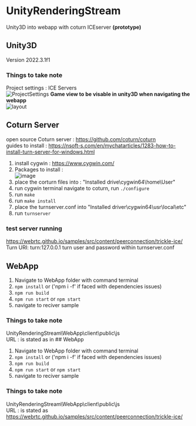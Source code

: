 # UnityRenderingStream
Unity3D into webapp with coturn ICEserver
<B>(prototype)</B>
## Unity3D
Version 2022.3.1f1
### Things to take note
Project settings : ICE Servers </br>
![ProjectSettings](https://github.com/docchopper221/UnityRenderingStream/assets/13588442/318247c3-314c-4fe4-990d-c57f7f2ea3b9)
<B> Game view to be visable in unity3D when navigating the webapp </B> </BR>
![layout](https://github.com/docchopper221/UnityRenderingStream/assets/13588442/38b7deea-0e56-4211-b4dd-70e212653421)

## Coturn Server
open source Coturn server : https://github.com/coturn/coturn </BR>
guides to install : https://nsoft-s.com/en/mychatarticles/1283-how-to-install-turn-server-for-windows.html </BR>
1. install cygwin : https://www.cygwin.com/
2. Packages to install : </BR>![image](https://github.com/docchopper221/UnityRenderingStream/assets/13588442/40c5597f-9916-4605-a49d-e582545b93ee)
3. place the corturn files into : "Installed drive\cygwin64\home\User"
4. run cygwin terminal navigate to coturn, run `./configure`
5. run `make`
6. run `make install`
7. place the turnserver.conf into "Installed driver\cygwin64\usr\local\etc"
8. run `turnserver`
### test server running
https://webrtc.github.io/samples/src/content/peerconnection/trickle-ice/ </BR>
Turn URI: turn:127.0.0.1
turn user and password within turnserver.conf

## WebApp
1. Navigate to WebApp folder with command terminal
2. `npm install` or ('npm i -f' if faced with dependencies issues)
3. `npm run build`
4. `npm run start` or `npm start`
5. navigate to reciver sample
### Things to take note
UnityRenderingStream\WebApp\client\public\js </BR>
URL : is stated as in ## WebApp
1. Navigate to WebApp folder with command terminal
2. `npm install` or ('npm i -f' if faced with dependencies issues)
3. `npm run build`
4. `npm run start` or `npm start`
5. navigate to reciver sample
### Things to take note
UnityRenderingStream\WebApp\client\public\js </BR>
URL : is stated as https://webrtc.github.io/samples/src/content/peerconnection/trickle-ice/
